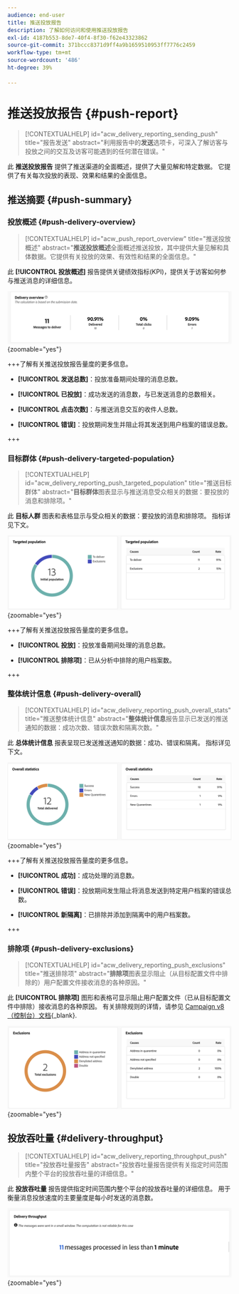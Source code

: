 ```yaml
---
audience: end-user
title: 推送投放报告
description: 了解如何访问和使用推送投放报告
exl-id: 4187b553-8de7-40f4-8f30-f62e43323862
source-git-commit: 371bccc8371d9ff4a9b1659510953ff7776c2459
workflow-type: tm+mt
source-wordcount: '486'
ht-degree: 39%

---
```


# 推送投放报告 {#push-report}

>[!CONTEXTUALHELP]
>id="acw_delivery_reporting_sending_push"
>title="报告发送"
>abstract="利用报告中的&#x200B;**发送**&#x200B;选项卡，可深入了解访客与投放之间的交互及访客可能遇到的任何潜在错误。"

此 **推送投放报告** 提供了推送渠道的全面概述，提供了大量见解和特定数据。 它提供了有关每次投放的表现、效果和结果的全面信息。

## 推送摘要 {#push-summary}

### 投放概述 {#push-delivery-overview}

>[!CONTEXTUALHELP]
>id="acw_push_report_overview"
>title="推送投放概述"
>abstract="**推送投放概述**&#x200B;全面概述推送投放，其中提供大量见解和具体数据。它提供有关投放的效果、有效性和结果的全面信息。"

此 **[!UICONTROL 投放概述]** 报告提供关键绩效指标(KPI)，提供关于访客如何参与推送消息的详细信息。

![](assets/reporting_push_3.png){zoomable=&quot;yes&quot;}

+++了解有关推送投放报告量度的更多信息。

* **[!UICONTROL 发送总数]**：投放准备期间处理的消息总数。

* **[!UICONTROL 已投放]**：成功发送的消息数，与已发送消息的总数相关。

* **[!UICONTROL 点击次数]**：与推送消息交互的收件人总数。

* **[!UICONTROL 错误]**：投放期间发生并阻止将其发送到用户档案的错误总数。

+++

### 目标群体 {#push-delivery-targeted-population}

>[!CONTEXTUALHELP]
>id="acw_delivery_reporting_push_targeted_population"
>title="推送目标群体"
>abstract="**目标群体**&#x200B;图表显示与推送消息受众相关的数据：要投放的消息和排除项。"

此 **目标人群** 图表和表格显示与受众相关的数据：要投放的消息和排除项。 指标详见下文。

![](assets/reporting_push_4.png){zoomable=&quot;yes&quot;}

+++了解有关推送投放报告量度的更多信息。

* **[!UICONTROL 投放]**：投放准备期间处理的消息总数。

* **[!UICONTROL 排除项]**：已从分析中排除的用户档案数。

+++

### 整体统计信息 {#push-delivery-overall}

>[!CONTEXTUALHELP]
>id="acw_delivery_reporting_push_overall_stats"
>title="推送整体统计信息"
>abstract="**整体统计信息**&#x200B;报告显示已发送的推送通知的数据：成功次数、错误次数和隔离次数。"

此 **总体统计信息** 报表呈现已发送推送通知的数据：成功、错误和隔离。 指标详见下文。

![](assets/reporting_push_5.png){zoomable=&quot;yes&quot;}

+++了解有关推送投放报告量度的更多信息。

* **[!UICONTROL 成功]**：成功处理的消息数。

* **[!UICONTROL 错误]**：投放期间发生阻止将消息发送到特定用户档案的错误总数。

* **[!UICONTROL 新隔离]**：已排除并添加到隔离中的用户档案数。

+++

### 排除项 {#push-delivery-exclusions}

>[!CONTEXTUALHELP]
>id="acw_delivery_reporting_push_exclusions"
>title="推送排除项"
>abstract="**排除项**&#x200B;图表显示阻止（从目标配置文件中排除的）用户配置文件接收消息的各种原因。"

此 **[!UICONTROL 排除项]** 图形和表格可显示阻止用户配置文件（已从目标配置文件中排除）接收消息的各种原因。 有关排除规则的详情，请参见 [Campaign v8（控制台）文档](https://experienceleague.adobe.com/docs/campaign/campaign-v8/send/failures/delivery-failures.html#push-error-types){_blank}.


![](assets/reporting_push_6.png){zoomable=&quot;yes&quot;}

## 投放吞吐量 {#delivery-throughput}

>[!CONTEXTUALHELP]
>id="acw_delivery_reporting_throughput_push"
>title="投放吞吐量报告"
>abstract="投放吞吐量报告提供有关指定时间范围内整个平台的投放吞吐量的详细信息。"

此 **投放吞吐量** 报告提供指定时间范围内整个平台的投放吞吐量的详细信息。 用于衡量消息投放速度的主要量度是每小时发送的消息数。

![](assets/reporting_push_2.png){zoomable=&quot;yes&quot;}
